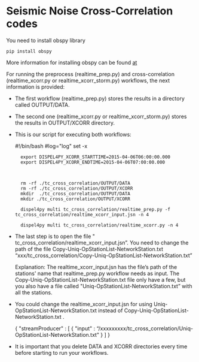 # Seismic Noise Cross-Correlation codes

You need to install obspy library

	pip install obspy

More information for installing obspy can be found [at](https://github.com/obspy/obspy/wiki/Installation-via-PyPi-from-source)

For running the preprocess (realtime_prep.py) and cross-correlation (realtime_xcorr.py or realtime_xcorr_storm.py) workflows, the next information is provided:

- The first workflow (realtime_prep.py) stores the results in a directory called OUTPUT/DATA. 
- The second one (realtime_xcorr.py or realtime_xcorr_storm.py) stores the results in OUTPUT/XCORR directory. 
- This is our script for executing both workflows: 
	
	#!/bin/bash
	#log="log"
	set -x


    	export DISPEL4PY_XCORR_STARTTIME=2015-04-06T06:00:00.000
    	export DISPEL4PY_XCORR_ENDTIME=2015-04-06T07:00:00.000



    	rm -rf ./tc_cross_correlation/OUTPUT/DATA
    	rm -rf ./tc_cross_correlation/OUTPUT/XCORR
    	mkdir  ./tc_cross_correlation/OUTPUT/DATA
    	mkdir ./tc_cross_correlation/OUTPUT/XCORR

    	dispel4py multi tc_cross_correlation/realtime_prep.py -f tc_cross_correlation/realtime_xcorr_input.jsn -n 4

    	dispel4py multi tc_cross_correlation/realtime_xcorr.py -n 4



- The last step is to open the file " tc_cross_correlation/realtime_xcorr_input.jsn”. 
   You need to change the path of the file Copy-Uniq-OpStationList-NetworkStation.txt
	“xxx/tc_cross_correlation/Copy-Uniq-OpStationList-NetworkStation.txt”  

	Explanation: The realtime_xcorr_input.jsn has the file’s path of the stations' name that realtime_prep.py workflow needs as input. 
	The  Copy-Uniq-OpStationList-NetworkStation.txt file only have a few, but you also have a file called "Uniq-OpStationList-NetworkStation.txt” with all the stations. 


- You could change the realtime_xcorr_input.jsn for using Uniq-OpStationList-NetworkStation.txt instead of Copy-Uniq-OpStationList-NetworkStation.txt . 

	{
    	"streamProducer" : [ { "input" : “/xxxxxxxxx/tc_cross_correlation/Uniq-OpStationList-NetworkStation.txt" } ]
	}


- It is important that you delete DATA and XCORR directories every time before starting to run your workflows. 
